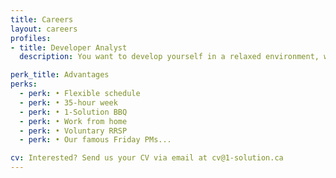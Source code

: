 ```yaml
---
title: Careers
layout: careers
profiles:
- title: Developer Analyst
  description: You want to develop yourself in a relaxed environment, where yout career development is part of our startup's success. You have a DCS or higher with 2 years' experience, or the equivalent. We need you to participate in various projects (C#, Javascript, Java, Ruby). You're happy with a job well done. Thoroughness is important to you. Integrity and honesty are part of your values. You work well as a team player. You'll need to demonstrate a certain degree of autonomy. If this sounds like you, we'd love to talk to you!

perk_title: Advantages
perks:
  - perk: •	Flexible schedule
  - perk: •	35-hour week
  - perk: •	1-Solution BBQ
  - perk: •	Work from home
  - perk: •	Voluntary RRSP
  - perk: •	Our famous Friday PMs...

cv: Interested? Send us your CV via email at cv@1-solution.ca
---
```

